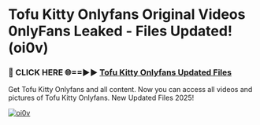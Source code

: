 # Tofu Kitty Onlyfans Original Videos 0nlyFans Leaked - Files Updated! (oi0v)

<h3>🔴 CLICK HERE 🌐==►► <a href="https://tinyurl.com/2wckxsce" rel="nofollow">Tofu Kitty Onlyfans Updated Files</a></h3>

Get Tofu Kitty Onlyfans and all content. Now you can access all videos and pictures of Tofu Kitty Onlyfans. New Updated Files 2025!

[![oi0v](https://i.imgur.com/AFduVYN.gif)](https://tinyurl.com/2wckxsce)
